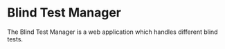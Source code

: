 # Blind Test Manager

The Blind Test Manager is a web application which handles different blind tests.